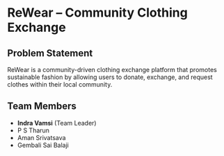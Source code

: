 # ReWear – Community Clothing Exchange

## Problem Statement
ReWear is a community-driven clothing exchange platform that promotes sustainable fashion by allowing users to donate, exchange, and request clothes within their local community.

## Team Members
- **Indra Vamsi** (Team Leader)  
- P S Tharun  
- Aman Srivatsava  
- Gembali Sai Balaji
